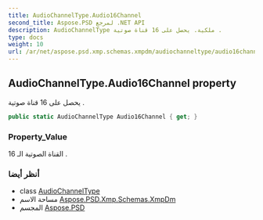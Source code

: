 ```yaml
---
title: AudioChannelType.Audio16Channel
second_title: Aspose.PSD لمرجع .NET API
description: AudioChannelType ملكية. يحصل على 16 قناة صوتية .
type: docs
weight: 10
url: /ar/net/aspose.psd.xmp.schemas.xmpdm/audiochanneltype/audio16channel/
---
```

## AudioChannelType.Audio16Channel property

يحصل على 16 قناة صوتية .

```csharp
public static AudioChannelType Audio16Channel { get; }
```

### Property_Value

القناة الصوتية الـ 16 .

### أنظر أيضا

* class [AudioChannelType](../)
* مساحة الاسم [Aspose.PSD.Xmp.Schemas.XmpDm](../../audiochanneltype/)
* المجسم [Aspose.PSD](../../../)


